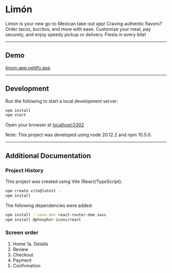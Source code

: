 # Limón

Limón is your new go-to Mexican take-out app! Craving authentic flavors? Order tacos, burritos, and more with ease. Customize your meal, pay securely, and enjoy speedy pickup or delivery. Fiesta in every bite!

---


## Demo

[limon-app.netlify.app](https://limon-app.netlify.app)

---


## Development

Run the following to start a local development server:

```bash
npm install
npm start
```

Open your browser at [localhost:5302](http://localhost:5302)

Note: This project was developed using node 20.12.2 and npm 10.5.0.

---


## Additional Documentation

### Project History

This project was created using Vite (React/TypeScript):

```bash
npm create vite@latest .
npm install
```

The following dependencies were added:

```bash
npm install --save-dev react-router-dom sass
npm install @phosphor-icons/react
```

### Screen order

1. Home
1a. Details
2. Review
3. Checkout
4. Payment
5. Confirmation
